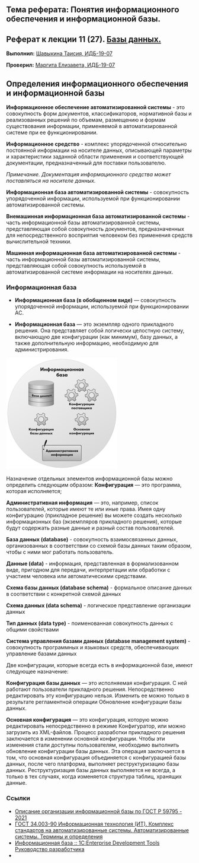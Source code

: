 ## Тема реферата: Понятия информационного обеспечения и информационной базы.

## Реферат к лекции 11 (27). [Базы данных.](https://github.com/stankin/design-part-2/wiki/lecture11)

**Выполнил:** [Шавыкина Таисия, ИДБ-19-07](https://github.com/pumpurik)

**Проверил:** [Маргита Елизавета, ИДБ-19-07](https://github.com/Bublock)

## Определения информационного обеспечения и информационной базы

**Информационное обеспечение автоматизированной системы** - это совокупность форм документов, классификаторов, нормативной базы и реализованных решений по объемам, размещению и формам существования информации, применяемой в автоматизированной системе при ее функционировании.

**Информационное средство** - комплекс упорядоченной относительно постоянной информации на носителе данных, описывающей параметры и характеристики заданной области применения и соответствующей документации, предназначенный для поставки пользователю.

*Примечание. Документация информационного средства может поставляться на носителе данных.*

**Информационная база автоматизированной системы** - совокупность упорядоченной информации, используемой при функционировании автоматизированной системы.

**Внемашинная информационная база автоматизированной системы** - часть информационной базы автоматизированной системы, представляющая собой совокупность документов, предназначенных для непосредственного восприятия человеком без применения средств вычислительной техники.

**Машинная информационная база автоматизированной системы** - часть информационной базы автоматизированной системы, представляющая собой совокупность используемой в автоматизированной системе информации на носителях данных.


### Информационная база

* **Информационная база (в обобщенном виде)** — совокупность упорядоченной информации, используемой при функционировании АС.

* **Информационная база** — это экземпляр одного прикладного решения. Она представляет собой логически целостную систему, включающую две конфигурации (как минимум), базу данных, а также дополнительную информацию, необходимую для администрирования.

![](https://github.com/pumpurik/VKR/blob/ef6b43f218d3fdd6b71dadb7e654b5637c2473b2/001.png)

Назначение отдельных элементов информационной базы можно определить следующим образом:
**Конфигурация** — это программа, которая исполняется;

**Административная информация** — это, например, список пользователей, которые имеют те или иные права.
Имея одну конфигурацию (прикладное решение) вы можете создать несколько информационных баз (экземпляров прикладного решения), которые будут содержать разные данные и разный состав пользователей.

**База данных (database)** - совокупность взаимосвязанных данных, организованных в соответствии со схемой базы данных таким образом, чтобы с ними мог работать пользователь.

**Данные (data)** - информация, представленная в формализованном виде, пригодном для передачи, интерпретации или обработки с участием человека или автоматическими средствами.

**Схема базы данных (database schema)** - формальное описание данных в соответствии с конкретной схемой данных

**Схема данных (data schema)** - логическое представление организации данных

**Тип данных (data type)** - поименованная совокупность данных с общими свойствами

**Система управления базами данных (database management system)** - совокупность программных и языковых средств, обеспечивающих управление базами данных

Две конфигурации, которые всегда есть в информационной базе, имеют следующее назначение:

**Конфигурация базы данных** — это исполняемая конфигурация. С ней работают пользователи прикладного решения. Непосредственно редактировать эту конфигурацию нельзя. Изменить ее можно только в результате регламентной операции Обновление конфигурации базы данных.

**Основная конфигурация** — это конфигурация, которую можно редактировать непосредственно в режиме Конфигуратор, или можно загрузить из XML-файлов.
Процесс разработки прикладного решения заключается в изменении основной конфигурации. Чтобы эти изменения стали доступны пользователям, необходимо выполнить обновление конфигурации базы данных. Эта операция заключается в том, что основная конфигурация объединяется с конфигурацией базы данных, после чего платформа, выполняет реструктуризацию базы данных. Реструктуризация базы данных выполняется не всегда, а только в тех случаях, когда изменяется структура таблиц, хранящих данные.

### Ссылки
* [Описание организации информационной базы по ГОСТ Р 59795 - 2021](https://www.swrit.ru/articles/opisanie-organizacii-informacionnoj-bazy-59795-2021.html)
* [ГОСТ 34.003-90 Информационная технология (ИТ). Комплекс стандартов на автоматизированные системы. Автоматизированные системы. Термины и определения](https://internet-law.ru/gosts/gost/10673/)
* [Информационная база :: 1C:Enterprise Development Tools Руководство разработчика](https://its.1c.ru/db/edtdoc#content:10316:hdoc)
* 

